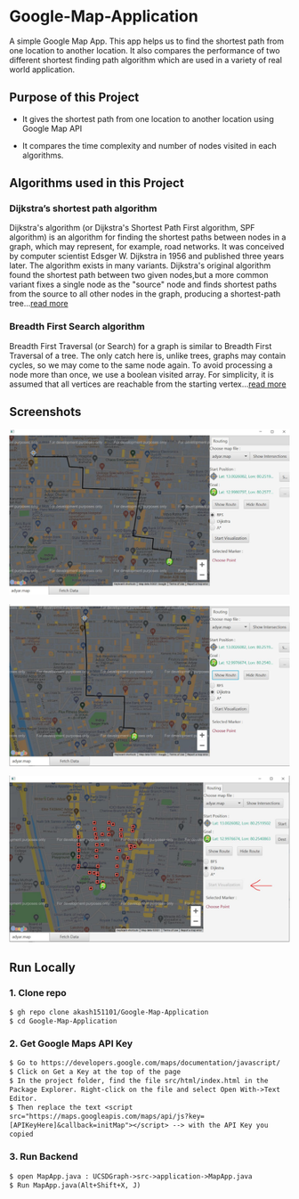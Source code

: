 # Google-Map-Application
A simple Google Map App. This app helps us to find the shortest path from one location to another location. It also compares the performance of two different shortest finding path algorithm which are used in a variety of real world application.

## Purpose of this Project
* It gives the shortest path from one location to another location using Google Map API 

* It compares the time complexity and number of nodes visited in each algorithms.
## Algorithms used in this Project
### Dijkstra’s shortest path algorithm
Dijkstra's algorithm (or Dijkstra's Shortest Path First algorithm, SPF algorithm) is an algorithm for finding the shortest paths between nodes in a graph, which may represent, for example, road networks. It was conceived by computer scientist Edsger W. Dijkstra in 1956 and published three years later. The algorithm exists in many variants. Dijkstra's original algorithm found the shortest path between two given nodes,but a more common variant fixes a single node as the "source" node and finds shortest paths from the source to all other nodes in the graph, producing a shortest-path tree...[read more](https://www.geeksforgeeks.org/dijkstras-shortest-path-algorithm-greedy-algo-7/)
### Breadth First Search algorithm
Breadth First Traversal (or Search) for a graph is similar to Breadth First Traversal of a tree. The only catch here is, unlike trees, graphs may contain cycles, so we may come to the same node again. To avoid processing a node more than once, we use a boolean visited array. For simplicity, it is assumed that all vertices are reachable from the starting vertex...[read more](https://www.geeksforgeeks.org/breadth-first-search-or-bfs-for-a-graph/)

## Screenshots
![Image1](https://github.com/akash151101/Google-Map-Application/blob/master/Images/image2.JPG)

![Image2](https://github.com/akash151101/Google-Map-Application/blob/master/Images/image3.JPG)

![Image3](https://github.com/akash151101/Google-Map-Application/blob/master/Images/image4.JPG)

## Run Locally
### 1. Clone repo

```
$ gh repo clone akash151101/Google-Map-Application
$ cd Google-Map-Application
```

### 2. Get Google Maps API Key 

```
$ Go to https://developers.google.com/maps/documentation/javascript/
$ Click on Get a Key at the top of the page
$ In the project folder, find the file src/html/index.html in the Package Explorer. Right-click on the file and select Open With->Text Editor.
$ Then replace the text <script src="https://maps.googleapis.com/maps/api/js?key=[APIKeyHere]&callback=initMap"></script> --> with the API Key you copied
```

### 3. Run Backend

```
$ open MapApp.java : UCSDGraph->src->application->MapApp.java
$ Run MapApp.java(Alt+Shift+X, J)
```
